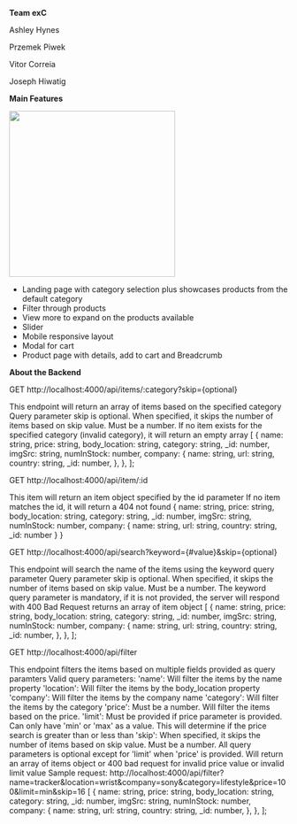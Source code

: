 **Team exC**

Ashley Hynes

Przemek Piwek

Vitor Correia

Joseph Hiwatig



**Main Features**

<img src="https://media4.giphy.com/media/1nKF6YTrKwKyjhAIcu/giphy.gif" width="300px" >

- Landing page with category selection plus showcases products from the default category
- Filter through products
- View more to expand on the products available
- Slider
- Mobile responsive layout
- Modal for cart
- Product page with details, add to cart and Breadcrumb



**About the Backend**

GET http://localhost:4000/api/items/:category?skip={optional}

This endpoint will return an array of items based on the specified category
Query parameter skip is optional. When specified, it skips the number of items based on skip value. Must be a number.
If no item exists for the specified category (invalid category), it will return an empty array
[
  {
    name: string,
    price: string,
    body_location: string,
    category: string,
    _id: number,
    imgSrc: string,
    numInStock: number,
    company: {
      name: string,
      url: string,
      country: string,
      _id: number,
    },
  },
];

GET http://localhost:4000/api/item/:id

This item will return an item object specified by the id parameter
If no item matches the id, it will return a 404 not found
{
    name: string,
    price: string,
    body_location: string,
    category: string,
    _id: number,
    imgSrc: string,
    numInStock: number,
    company: {
      name: string,
      url: string,
      country: string,
      _id: number
    }
}

GET http://localhost:4000/api/search?keyword={#value}&skip={optional}

This endpoint will search the name of the items using the keyword query parameter
Query parameter skip is optional. When specified, it skips the number of items based on skip value. Must be a number.
The keyword query parameter is mandatory, if it is not provided, the server will respond with 400 Bad Request
returns an array of item object
[
  {
    name: string,
    price: string,
    body_location: string,
    category: string,
    _id: number,
    imgSrc: string,
    numInStock: number,
    company: {
      name: string,
      url: string,
      country: string,
      _id: number,
    },
  },
];

GET http://localhost:4000/api/filter

This endpoint filters the items based on multiple fields provided as query paramters
Valid query parameters:
'name': Will filter the items by the name property
'location': Will filter the items by the body_location property
'company': Will filter the items by the company name
'category': Will filter the items by the category
'price': Must be a number. Will filter the items based on the price.
'limit': Must be provided if price parameter is provided. Can only have 'min' or 'max' as a value. This will determine if the price search is greater than or less than
'skip': When specified, it skips the number of items based on skip value. Must be a number.
All query parameters is optional except for 'limit' when 'price' is provided.
Will return an array of items object or 400 bad request for invalid price value or invalid limit value
Sample request: http://localhost:4000/api/filter?name=tracker&location=wrist&company=sony&category=lifestyle&price=100&limit=min&skip=16
[
  {
    name: string,
    price: string,
    body_location: string,
    category: string,
    _id: number,
    imgSrc: string,
    numInStock: number,
    company: {
      name: string,
      url: string,
      country: string,
      _id: number,
    },
  },
];
